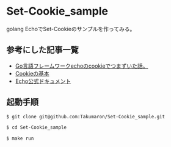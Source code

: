 # Set-Cookie_sample
golang EchoでSet-Cookieのサンプルを作ってみる。

## 参考にした記事一覧
- [Go言語フレームワークechoのcookieでつまずいた話。](https://www.pnkts.net/2018/04/25/golang-echo-cookie/)
- [Cookieの基本](https://qiita.com/yassh/items/2088c6d026fb6b66806e)
- [Echo公式ドキュメント](https://echo.labstack.com/)

## 起動手順
``` bash
$ git clone git@github.com:Takumaron/Set-Cookie_sample.git

$ cd Set-Cookie_sample

$ make run
```

